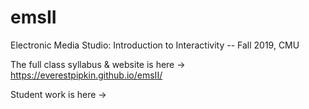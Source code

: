 # emsII
Electronic Media Studio: Introduction to Interactivity -- Fall 2019, CMU


The full class syllabus & website is here -> https://everestpipkin.github.io/emsII/ 

Student work is here -> 
